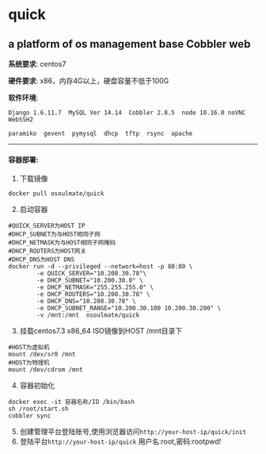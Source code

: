 # quick
a platform of os management base Cobbler web
---
**系统要求**: centos7

**硬件要求**: x86，内存4G以上，硬盘容量不低于100G

**软件环境**: 
```
Django 1.6.11.7  MySQL Ver 14.14  Cobbler 2.8.5  node 10.16.0 noVNC WebSSH2

paramiko  gevent  pymysql  dhcp  tftp  rsync  apache
```

---
#### 容器部署:

1. 下载镜像
```
docker pull osoulmate/quick
```
2. 启动容器 
```
#QUICK_SERVER为HOST IP
#DHCP_SUBNET为与HOST相同子网
#DHCP_NETMASK为与HOST相同子网掩码
#DHCP_ROUTERS为HOST网关
#DHCP_DNS为HOST DNS
docker run -d --privileged --network=host -p 80:80 \
        -e QUICK_SERVER="10.200.30.78"\
        -e DHCP_SUBNET="10.200.30.0" \
        -e DHCP_NETMASK="255.255.255.0" \
        -e DHCP_ROUTERS="10.200.30.78" \
        -e DHCP_DNS="10.200.30.78" \
        -e DHCP_SUBNET_RANGE="10.200.30.100 10.200.30.200" \
        -v /mnt:/mnt  osoulmate/quick
```
3. 挂载centos7.3 x86_64 ISO镜像到HOST /mnt目录下
```
#HOST为虚拟机
mount /dev/sr0 /mnt
#HOST为物理机
mount /dev/cdrom /mnt
```
4. 容器初始化
```
docker exec -it 容器名称/ID /bin/bash
sh /root/start.sh
cobbler sync
```
5. 创建管理平台登陆账号,使用浏览器访问`http://your-host-ip/quick/init`
6. 登陆平台`http://your-host-ip/quick` 用户名:root,密码:rootpwd!

